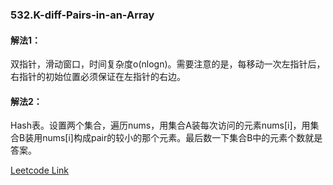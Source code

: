 ### 532.K-diff-Pairs-in-an-Array

#### 解法1：
双指针，滑动窗口，时间复杂度o(nlogn)。需要注意的是，每移动一次左指针后，右指针的初始位置必须保证在左指针的右边。

#### 解法2：
Hash表。设置两个集合，遍历nums，用集合A装每次访问的元素nums[i]，用集合B装用nums[i]构成pair的较小的那个元素。最后数一下集合B中的元素个数就是答案。


[Leetcode Link](https://leetcode.com/problems/k-diff-pairs-in-an-array)